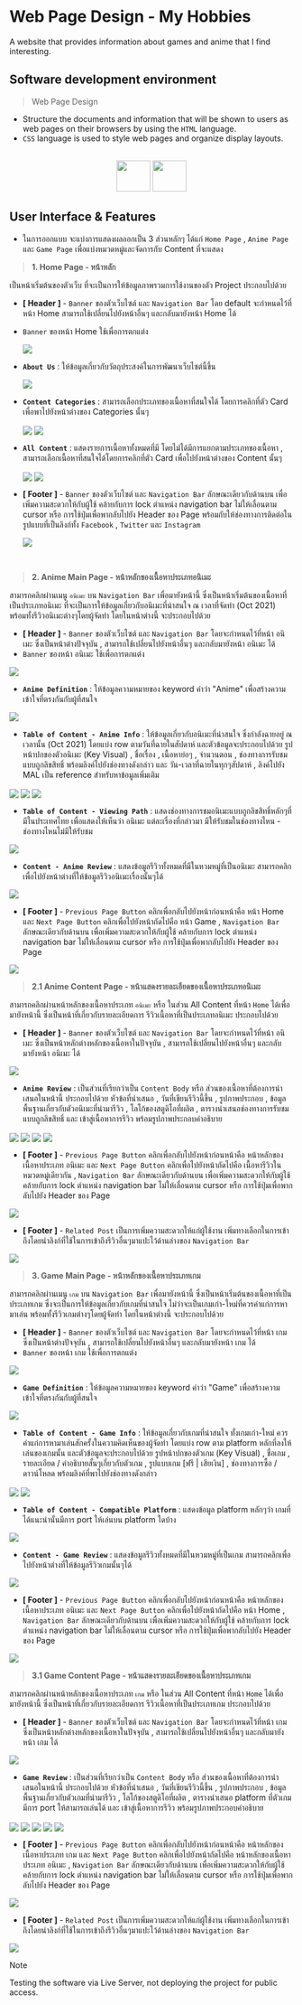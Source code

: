 # Web Page Design - My Hobbies

A website that provides information about games and anime that I find interesting.

## Software development environment

> Web Page Design
- Structure the documents and information that will be shown to users as web pages on their browsers by using the `HTML` language.
- `CSS` language is used to style web pages and organize display layouts.
  
<br>
<div align="center">
<img src="https://upload.wikimedia.org/wikipedia/commons/thumb/3/38/HTML5_Badge.svg/800px-HTML5_Badge.svg.png" width="60" height="55">
<img src="https://upload.wikimedia.org/wikipedia/commons/thumb/6/62/CSS3_logo.svg/800px-CSS3_logo.svg.png" width="60" height="55">
</div>

## User Interface & Features

* ในการออกแบบ จะแบ่งการแสดงผลออกเป็น 3 ส่วนหลักๆ ได้แก่ `Home Page` , `Anime Page` และ `Game Page` เพื่อแบ่งหมวดหมู่และจัดการกับ Content ที่จะแสดง

> **1. Home Page - หน้าหลัก**

เป็นหน้าเริ่มต้นของตัวเว็บ ที่จะเป็นการให้ข้อมูลภาพรวมการใช้งานของตัว Project ประกอบไปด้วย
  * **[ Header ]** - `Banner` ของตัวเว็บไซต์ และ `Navigation Bar` โดย default จะกำหนดไว้ที่หน้า Home สามารถใช้เปลี่ยนไปยังหน้าอื่นๆ และกลับมายังหน้า Home ได้
  * `Banner` ของหน้า Home ใช้เพื่อการตกแต่ง
    
    <img src="./IMG/home-1-page.png" align="center">
    
  * **`About Us`** : ให้ข้อมูลเกี่ยวกับวัตถุประสงค์ในการพัฒนาเว็บไซต์นี้ขึ้น

    <img src="./IMG/home-2-page.png" align="center">
    
  * **`Content Categories`** : สามารถเลือกประเภทของเนื้อหาที่สนใจได้ โดยการคลิกที่ตัว Card เพื่อพาไปยังหน้าต่างของ Categories นั้นๆ

    <img src="./IMG/home-7-categories-none.png" align="center">

    
    <img src="./IMG/home-3-categories.png" align="center">
    
    
  * **`All Content`** : แสดงรายการเนื้อหาทั้งหมดที่มี โดยไม่ได้มีการแยกตามประเภทของเนื้อหา , สามารถเลือกเนื้อหาที่สนใจได้โดยการคลิกที่ตัว Card เพื่อไปยังหน้าต่างของ Content นั้นๆ

    <img src="./IMG/home-4-content.png" align="center">  

    
    <img src="./IMG/home-6-content-choose.png" align="center">
    
  * **[ Footer ]** - `Banner` ของตัวเว็บไซต์ และ `Navigation Bar` ลักษณะเดียวกับด้านบน เพื่อเพิ่มความสะดวกให้กับผู้ใช้ คล้ายกับการ lock ตำแหน่ง navigation bar ไม่ให้เลื่อนตาม cursor  หรือ การใช้ปุ่มเพื่อพากลับไปยัง Header ของ Page พร้อมกับให้ช่องทางการติดต่อในรูปแบบที่เป็นลิงก์ทั้ง `Facebook` , `Twitter` และ `Instagram`

    <img src="./IMG/home-5-foot.png" align="center">

<br>

> **2. Anime Main Page - หน้าหลักของเนื้อหาประเภทอนิเมะ**

สามารถคลิกผ่านเมนู `อนิเมะ` บน `Navigation Bar` เพื่อมายังหน้านี้ ซึ่งเป็นหน้าเริ่มต้นของเนื้อหาที่เป็นประเภทอนิเมะ ที่จะเป็นการให้ข้อมูลเกี่ยวกับอนิเมะที่น่าสนใจ ณ เวลาที่จัดทำ (Oct 2021) พร้อมทั้งรีวิวอนิเมะต่างๆโดยผู้จัดทำ โดยในหน้าต่างนี้ จะประกอบไปด้วย

* **[ Header ]** - `Banner` ของตัวเว็บไซต์ และ `Navigation Bar` โดยจะกำหนดไว้ที่หน้า อนิเมะ ซึ่งเป็นหน้าต่างปัจจุบัน , สามารถใช้เปลี่ยนไปยังหน้าอื่นๆ และกลับมายังหน้า อนิเมะ ได้
* `Banner` ของหน้า อนิเมะ ใช้เพื่อการตกแต่ง

<img src="./IMG/anime-1-page.png" align="center">

 * **`Anime Definition`** : ให้ข้อมูลความหมายของ keyword คำว่า "Anime" เพื่อสร้างความเข้าใจที่ตรงกันกับผู้ที่สนใจ

<img src="./IMG/anime-definition.png" align="center">

 * **`Table of Content - Anime Info`** : ให้ข้อมูลเกี่ยวกับอนิเมะที่น่าสนใจ ซึ่งกำลังฉายอยู่ ณ เวลานั้น (Oct 2021) โดยแบ่ง row ตามวันที่ฉายในสัปดาห์ และตัวข้อมูลจะประกอบไปด้วย รูปหน้าปกของตัวอนิเมะ (Key Visual) , ชื่อเรื่อง , เนื้อหาย่อๆ , จำนวนตอน , ช่องทางการรับชมแบบถูกลิขสิทธิ์ พร้อมลิงค์ไปยังช่องทางดังกล่าว และ วัน-เวลาที่ฉายในทุกๆสัปดาห์ , ลิงค์ไปยัง MAL เป็น reference สำหรับหาข้อมูลเพิ่มเติม

<img src="./IMG/anime-table-1.png" align="center">

<img src="./IMG/anime-table-2.png" align="center">

<img src="./IMG/anime-table-3.png" align="center">

 * **`Table of Content - Viewing Path`** : แสดงช่องทางการชมอนิเมะแบบถูกลิขสิทธิ์หลักๆที่มีในประเทศไทย เพื่อแสดงให้เห็นว่า อนิเมะ แต่ละเรื่องที่กล่าวมา มีให้รับชมในช่องทางไหน - ช่องทางไหนไม่มีให้รับชม

<img src="./IMG/anime-table-path.png" align="center">

 * **`Content - Anime Review`** : แสดงข้อมูลรีวิวทั้งหมดที่มีในหวมหมู่ที่เป็นอนิเมะ สามารถคลิกเพื่อไปยังหน้าต่างที่ให้ข้อมูลรีวิวอนิเมะเรื่องนั้นๆได้

<img src="./IMG/anime-content.png" align="center">

  * **[ Footer ]** - `Previous Page Button` คลิกเพื่อกลับไปยังหน้าก่อนหน้าคือ หน้า Home และ `Next Page Button` คลิกเพื่อไปยังหน้าถัดไปคือ หน้า Game , `Navigation Bar` ลักษณะเดียวกับด้านบน เพื่อเพิ่มความสะดวกให้กับผู้ใช้ คล้ายกับการ lock ตำแหน่ง navigation bar ไม่ให้เลื่อนตาม cursor หรือ การใช้ปุ่มเพื่อพากลับไปยัง Header ของ Page

<img src="./IMG/anime-foot-nav.png" align="center">
<br>

> **2.1 Anime Content Page - หน้าแสดงรายละเอียดของเนื้อหาประเภทอนิเมะ**

สามารถคลิกผ่านหน้าหลักของเนื้อหาประเภท `อนิเมะ` หรือ ในส่วน All Content ที่หน้า `Home` ได้เพื่อมายังหน้านี้ ซึ่งเป็นหน้าที่เกี่ยวกับรายละเอียดการ รีวิวเนื้อหาที่เป็นประเภทอนิเมะ ประกอบไปด้วย

* **[ Header ]** - `Banner` ของตัวเว็บไซต์ และ `Navigation Bar` โดยจะกำหนดไว้ที่หน้า อนิเมะ ซึ่งเป็นหน้าหลักต่างหลักของเนื้อหาในปัจจุบัน , สามารถใช้เปลี่ยนไปยังหน้าอื่นๆ และกลับมายังหน้า อนิเมะ ได้

<img src="./IMG/anime-content-1.png" align="center">

* **`Anime Review`** : เป็นส่วนที่เรียกว่าเป็น `Content Body` หรือ ส่วนของเนื้อหาที่ต้องการนำเสนอในหน้านี้ ประกอบไปด้วย หัวข้อที่นำเสนอ , วันที่เขียนรีวิวนี้ขึ้น , รูปภาพประกอบ , ข้อมูลพื้นฐานเกี่ยวกับตัวอนิเมะที่นำมารีวิว , โลโก้ของสตูดิโอที่ผลิต , ตารางนำเสนอช่องทางการรับชมแบบถูกลิขสิทธิ์ และ เข้าสู่เนื้อหาการรีวิว พร้อมรูปภาพประกอบคำอธิบาย

<img src="./IMG/anime-content-2.png" align="center">

<img src="./IMG/anime-content-3.png" align="center">

<img src="./IMG/anime-content-4.png" align="center">

<img src="./IMG/anime-content-5.png" align="center">

* **[ Footer ]** - `Previous Page Button` คลิกเพื่อกลับไปยังหน้าก่อนหน้าคือ หน้าหลักของเนื้อหาประเภท อนิเมะ และ `Next Page Button` คลิกเพื่อไปยังหน้าถัดไปคือ เนื้อหารีวิวในหมวดหมู่เดียวกัน , `Navigation Bar` ลักษณะเดียวกับด้านบน เพื่อเพิ่มความสะดวกให้กับผู้ใช้ คล้ายกับการ lock ตำแหน่ง navigation bar ไม่ให้เลื่อนตาม cursor หรือ การใช้ปุ่มเพื่อพากลับไปยัง Header ของ Page

<img src="./IMG/anime-content-nav.png" align="center">

* **[ Footer ]** - `Related Post` เป็นการเพิ่มความสะดวกให้แก่ผู้ใช้งาน เพิ่มทางเลือกในการเข้าถึงโดยนำลิงก์ที่ใช้ในการเข้าถึงรีวิวอื่นๆมาแปะไว้ด้านล่างของ `Navigation Bar`

<img src="./IMG/anime-content-related.png" align="center">

> **3. Game Main Page - หน้าหลักของเนื้อหาประเภทเกม**

สามารถคลิกผ่านเมนู `เกม` บน `Navigation Bar` เพื่อมายังหน้านี้ ซึ่งเป็นหน้าเริ่มต้นของเนื้อหาที่เป็นประเภทเกม ซึ่งจะเป็นการให้ข้อมูลเกี่ยวกับเกมที่น่าสนใจ ไม่ว่าจะเป็นเกมเก่า-ใหม่ที่ควรค่าแก่การหามาเล่น พร้อมทั้งรีวิวเกมต่างๆโดยผู้จัดทำ โดยในหน้าต่างนี้ จะประกอบไปด้วย

* **[ Header ]** - `Banner` ของตัวเว็บไซต์ และ `Navigation Bar` โดยจะกำหนดไว้ที่หน้า เกม ซึ่งเป็นหน้าต่างปัจจุบัน , สามารถใช้เปลี่ยนไปยังหน้าอื่นๆ และกลับมายังหน้า เกม ได้
* `Banner` ของหน้า เกม ใช้เพื่อการตกแต่ง

<img src="./IMG/game-1-page.png" align="center">

 * **`Game Definition`** : ให้ข้อมูลความหมายของ keyword คำว่า "Game" เพื่อสร้างความเข้าใจที่ตรงกันกับผู้ที่สนใจ

<img src="./IMG/game-definition.png" align="center">

 * **`Table of Content - Game Info`** : ให้ข้อมูลเกี่ยวกับเกมที่น่าสนใจ ทั้งเกมเก่า-ใหม่ ควรค่าแก่การหามาเล่นสักครั้งในความคิดเห็นของผู้จัดทำ โดยแบ่ง row ตาม platform หลักที่ลงให้เล่นของเกมนั้น และตัวข้อมูลจะประกอบไปด้วย รูปหน้าปกของตัวเกม (Key Visual) , ชื่อเกม , รายละเอียด / คำอธิบายสั้นๆเกี่ยวกับตัวเกม , รูปแบบเกม [ฟรี | เสียเงิน] , ช่องทางการซื้อ / ดาวน์โหลด 
พร้อมลิงค์ที่พาไปยังช่องทางดังกล่าว

<img src="./IMG/game-table-1.png" align="center">

<img src="./IMG/game-table-2.png" align="center">


 * **`Table of Content - Compatible Platform`** : แสดงข้อมูล platform หลักๆว่า เกมที่ได้แนะนำนั้นมีการ port ให้เล่นบน platform ใดบ้าง 

<img src="./IMG/game-table-3.png" align="center">

 * **`Content - Game Review`** : แสดงข้อมูลรีวิวทั้งหมดที่มีในหวมหมู่ที่เป็นเกม สามารถคลิกเพื่อไปยังหน้าต่างที่ให้ข้อมูลรีวิวเกมนั้นๆได้

<img src="./IMG/game-content.png" align="center">

  * **[ Footer ]** - `Previous Page Button` คลิกเพื่อกลับไปยังหน้าก่อนหน้าคือ หน้าหลักของเนื้อหาประเภท อนิเมะ และ `Next Page Button` คลิกเพื่อไปยังหน้าถัดไปคือ หน้า Home , `Navigation Bar` ลักษณะเดียวกับด้านบน เพื่อเพิ่มความสะดวกให้กับผู้ใช้ คล้ายกับการ lock ตำแหน่ง navigation bar ไม่ให้เลื่อนตาม cursor หรือ การใช้ปุ่มเพื่อพากลับไปยัง Header ของ Page

<img src="./IMG/game-nav-bar.png" align="center">

> **3.1 Game Content Page - หน้าแสดงรายละเอียดของเนื้อหาประเภทเกม**

สามารถคลิกผ่านหน้าหลักของเนื้อหาประเภท `เกม` หรือ ในส่วน All Content ที่หน้า `Home` ได้เพื่อมายังหน้านี้ ซึ่งเป็นหน้าที่เกี่ยวกับรายละเอียดการ รีวิวเนื้อหาที่เป็นประเภทเกม ประกอบไปด้วย

* **[ Header ]** - `Banner` ของตัวเว็บไซต์ และ `Navigation Bar` โดยจะกำหนดไว้ที่หน้า เกม ซึ่งเป็นหน้าหลักต่างหลักของเนื้อหาในปัจจุบัน , สามารถใช้เปลี่ยนไปยังหน้าอื่นๆ และกลับมายังหน้า เกม ได้

<img src="./IMG/game-content-1.png" align="center">

* **`Game Review`** : เป็นส่วนที่เรียกว่าเป็น `Content Body` หรือ ส่วนของเนื้อหาที่ต้องการนำเสนอในหน้านี้ ประกอบไปด้วย หัวข้อที่นำเสนอ , วันที่เขียนรีวิวนี้ขึ้น , รูปภาพประกอบ , ข้อมูลพื้นฐานเกี่ยวกับตัวเกมที่นำมารีวิว , โลโก้ของสตูดิโอที่ผลิต , ตารางนำเสนอ platform ที่ตัวเกมมีการ port ให้สามารถเล่นได้ และ เข้าสู่เนื้อหาการรีวิว พร้อมรูปภาพประกอบคำอธิบาย

<img src="./IMG/game-content-2.png" align="center">

<img src="./IMG/game-content-3.png" align="center">

<img src="./IMG/game-content-4.png" align="center">

<img src="./IMG/game-review-1.png" align="center">

<img src="./IMG/game-review-2.png" align="center">

* **[ Footer ]** - `Previous Page Button` คลิกเพื่อกลับไปยังหน้าก่อนหน้าคือ หน้าหลักของเนื้อหาประเภท เกม และ `Next Page Button` คลิกเพื่อไปยังหน้าถัดไปคือ หน้าหลักของเนื้อหาประเภท อนิเมะ , `Navigation Bar` ลักษณะเดียวกับด้านบน เพื่อเพิ่มความสะดวกให้กับผู้ใช้ คล้ายกับการ lock ตำแหน่ง navigation bar ไม่ให้เลื่อนตาม cursor หรือ การใช้ปุ่มเพื่อพากลับไปยัง Header ของ Page

<img src="./IMG/game-content-nav.png" align="center">

* **[ Footer ]** - `Related Post` เป็นการเพิ่มความสะดวกให้แก่ผู้ใช้งาน เพิ่มทางเลือกในการเข้าถึงโดยนำลิงก์ที่ใช้ในการเข้าถึงรีวิวอื่นๆมาแปะไว้ด้านล่างของ `Navigation Bar`

<img src="./IMG/game-content-related.png" align="center">

> [!NOTE]
> Testing the software via Live Server, not deploying the project for public access.
